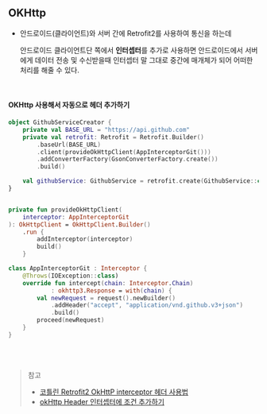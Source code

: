## OKHttp 

+ 안드로이드(클라이언트)와 서버 간에 Retrofit2를 사용하여 통신을 하는데 

  안드로이드 클라이언트단 쪽에서 **인터셉터**를 추가로 사용하면 안드로이드에서 서버에게 데이터 전송 및 수신받을때 인터셉터 말 그대로 중간에 매개체가 되어 어떠한 처리를 해줄 수 있다. 

<br>

#### OKHttp 사용해서 자동으로 헤더 추가하기

```kotlin
object GithubServiceCreator {
    private val BASE_URL = "https://api.github.com"
    private val retrofit: Retrofit = Retrofit.Builder()
        .baseUrl(BASE_URL)
        .client(provideOkHttpClient(AppInterceptorGit()))
        .addConverterFactory(GsonConverterFactory.create())
        .build()

    val githubService: GithubService = retrofit.create(GithubService::class.java)
}


private fun provideOkHttpClient(
    interceptor: AppInterceptorGit
): OkHttpClient = OkHttpClient.Builder()
    .run {
        addInterceptor(interceptor)
        build()
    }

class AppInterceptorGit : Interceptor {
    @Throws(IOException::class)
    override fun intercept(chain: Interceptor.Chain)
            : okhttp3.Response = with(chain) {
        val newRequest = request().newBuilder()
            .addHeader("accept", "application/vnd.github.v3+json")
            .build()
        proceed(newRequest)
    }
}
```

<br><br>

> 참고
>
> + [코틀린 Retrofit2 OkHttP interceptor 헤더 사용법](https://youngest-programming.tistory.com/200)
> + [okHttp Header 인터셉터에 조건 추가하기](https://salix97.tistory.com/238)